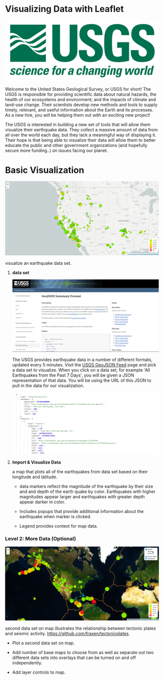 #  Visualizing Data with Leaflet


![1-Logo](Images/1-Logo.png)

Welcome to the United States Geological Survey, or USGS for short! The USGS is responsible for providing scientific data about natural hazards, the health of our ecosystems and environment; and the impacts of climate and land-use change. Their scientists develop new methods and tools to supply timely, relevant, and useful information about the Earth and its processes. As a new hire, you will be helping them out with an exciting new project!

The USGS is interested in building a new set of tools that will allow them visualize their earthquake data. They collect a massive amount of data from all over the world each day, but they lack a meaningful way of displaying it. Their hope is that being able to visualize their data will allow them to better educate the public and other government organizations (and hopefully secure more funding..) on issues facing our planet.

# Basic Visualization

![2-BasicMap](Images/2-BasicMap.png)

visualize an earthquake data set.

1. **data set**

   ![3-Data](Images/3-Data.png)

   The USGS provides earthquake data in a number of different formats, updated every 5 minutes. Visit the [USGS GeoJSON Feed](http://earthquake.usgs.gov/earthquakes/feed/v1.0/geojson.php) page and pick a data set to visualize. When you click on a data set, for example 'All Earthquakes from the Past 7 Days', you will be given a JSON representation of that data. You will be using the URL of this JSON to pull in the data for our visualization.

   ![4-JSON](Images/4-JSON.png)

2. **Import & Visualize Data**

    a map that plots all of the earthquakes from data set based on their longitude and latitude.

   * data markers reflect the magnitude of the earthquake by their size and and depth of the earth quake by color. Earthquakes with higher magnitudes appear larger and earthquakes with greater depth appear darker in color.

   * Includes popups that provide additional information about the earthquake when marker is clicked.

   * Legend provides context for map data.

### Level 2: More Data (Optional)

![](Images/5-Advanced.png)

second data set on map  illustrates the relationship between tectonic plates and seismic activity. <https://github.com/fraxen/tectonicplates>.


* Plot a second data set on map.

* Add number of base maps to choose from as well as separate out two different data sets into overlays that can be turned on and off independently.

* Add layer controls to map.